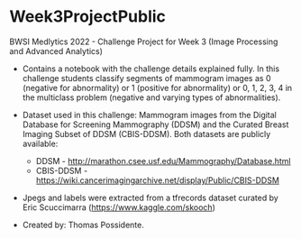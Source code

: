 # Week3ProjectPublic
BWSI Medlytics 2022 - Challenge Project for Week 3 (Image Processing and Advanced Analytics)

* Contains a notebook with the challenge details explained fully. In this challenge students classify segments of mammogram images as 0 (negative for abnormality) or 1 (positive for abnormality) or 0, 1, 2, 3, 4 in the multiclass problem (negative and varying types of abnormalities).

* Dataset used in this challenge: Mammogram images from the Digital Database for Screening Mammography (DDSM) and the Curated Breast Imaging Subset of DDSM (CBIS-DDSM). Both datasets are publicly available: 
  * DDSM - http://marathon.csee.usf.edu/Mammography/Database.html    
  * CBIS-DDSM - https://wiki.cancerimagingarchive.net/display/Public/CBIS-DDSM
  
* Jpegs and labels were extracted from a tfrecords dataset curated by Eric Scuccimarra (https://www.kaggle.com/skooch)

* Created by: Thomas Possidente.
